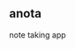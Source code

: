 <div class="logo" style="display: inline-grid; grid-template-rows: 25px 25px; grid-template-columns: 25px 25px; border-radius: 6px; overflow: hidden;">
  <span stle="background-color: transparent"></span>
  <span stle="background-color: #b5f4fa"></span>
  <span stle="background-color: #b2b0e7"></span>
  <span stle="background-color: #8dabe5"></span>
</div>

## anota

note taking app
